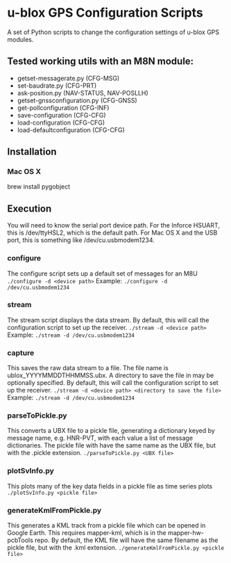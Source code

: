 # u-blox GPS Configuration Scripts
A set of Python scripts to change the configuration settings of u-blox GPS modules. 

## Tested working utils with an M8N module:
- getset-messagerate.py (CFG-MSG)
- set-baudrate.py (CFG-PRT)
- ask-position.py (NAV-STATUS, NAV-POSLLH)
- getset-gnssconfiguration.py (CFG-GNSS)
- get-pollconfiguration (CFG-INF)
- save-configuration (CFG-CFG)
- load-configuration (CFG-CFG)
- load-defaultconfiguration (CFG-CFG)

## Installation
### Mac OS X
brew install pygobject

## Execution
You will need to know the serial port device path. For the Inforce HSUART, this is /dev/ttyHSL2, which is the default path. For Mac OS X and the USB port, this is something like /dev/cu.usbmodem1234.

### configure
The configure script sets up a default set of messages for an M8U
```./configure -d <device path>```
Example:
```./configure -d /dev/cu.usbmodem1234```

### stream
The stream script displays the data stream. By default, this will call the configuration script to set up the receiver.
```./stream -d <device path>```
Example:
```./stream -d /dev/cu.usbmodem1234```

### capture
This saves the raw data stream to a file. The file name is ublox_YYYYMMDDTHHMMSS.ubx. A directory to save the file in may be optionally specified. By default, this will call the configuration script to set up the receiver.
```./stream -d <device path> <directory to save the file>```
Example:
```./stream -d /dev/cu.usbmodem1234```

### parseToPickle.py
This converts a UBX file to a pickle file, generating a dictionary keyed by message name, e.g. HNR-PVT, with each value a list of message dictionaries. The pickle file with have the same name as the UBX file, but with the .pickle extension.
```./parseToPickle.py <UBX file>```

### plotSvInfo.py
This plots many of the key data fields in a pickle file as time series plots
```./plotSvInfo.py <pickle file>```

### generateKmlFromPickle.py
This generates a KML track from a pickle file which can be opened in Google Earth. This requires mapper-kml, which is in the mapper-hw-pcbTools repo. By default, the KML file will have the same filename as the pickle file, but with the .kml extension.
```./generateKmlFromPickle.py <pickle file>```
    